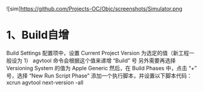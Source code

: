 ![sim]https://github.com/Projects-OC/Objc/screenshots/Simulator.png




# 1、Build自增

Build Settings 配置项中，设置 Current Project Version 为选定的值（新工程一般设为 1）
agvtool 命令会根据这个值来递增 “Build” 号
另外需要再选择 Versioning System 的值为 Apple Generic
然后，在 Build Phases 中，点击 “+” 号，选择 “New Run Script Phase” 添加一个执行脚本，并设置以下脚本代码：
xcrun agvtool next-version -all
